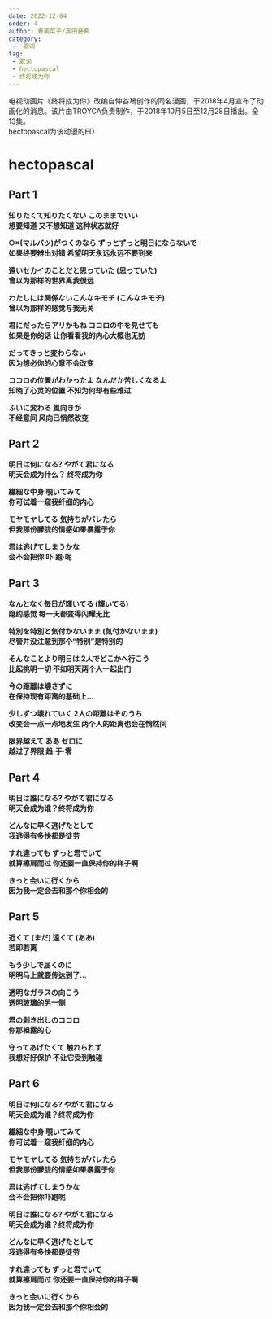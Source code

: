 ```yaml
---
date: 2022-12-04
order: 4
author: 寿美菜子/高田憂希
category:
 -  歌词
tag:
 - 歌词
 - hectopascal
 - 终将成为你
---
```


电视动画片《终将成为你》改编自仲谷鳰创作的同名漫画，于2018年4月宣布了动画化的消息。该片由TROYCA负责制作，于2018年10月5日至12月28日播出。全13集。  
hectopascal为该动漫的ED

<!-- more -->
# hectopascal

## Part 1

**知りたくて知りたくない このままでいい**  
**想要知道 又不想知道 这种状态就好**  

**○×(マルバツ)がつくのなら ずっとずっと明日にならないで**  
**如果终要辨出对错 希望明天永远永远不要到来**  

**遠いセカイのことだと思っていた (思っていた)**  
**曾以为那样的世界离我很远**  

**わたしには関係ないこんなキモチ (こんなキモチ)**  
**曾以为那样的感觉与我无关**  

**君にだったらアリかもね ココロの中を見せても**  
**如果是你的话 让你看看我的内心大概也无妨**  

**だってきっと変わらない**  
**因为想必你的心意不会改变**  

**ココロの位置がわかったよ なんだか苦しくなるよ**  
**知晓了心灵的位置 不知为何却有些难过**  

**ふいに変わる 風向きが**  
**不经意间 风向已悄然改变**  

## Part 2

**明日は何になる? やがて君になる**  
**明天会成为什么？ 终将成为你**  

**繊細な中身 覗いてみて**  
**你可试着一窥我纤细的内心**  

**モヤモヤしてる 気持ちがバレたら**  
**但我那份朦胧的情感如果暴露于你**  

**君は逃げてしまうかな**  
**会不会把你 吓·跑·呢**  

## Part 3

**なんとなく毎日が輝いてる (輝いてる)**  
**隐约感觉 每一天都变得闪耀无比**  

**特別を特別と気付かないまま (気付かないまま)**  
**尽管并没注意到那个“特别”是特别的**  

**そんなことより明日は 2人でどこかへ行こう**  
**比起挑明一切 不如明天两个人一起出门**  

**今の距離は壊さずに**  
**在保持现有距离的基础上...**  

**少しずつ壊れていく 2人の距離はそのうち**  
**改变会一点一点地发生 两个人的距离也会在悄然间**  

**限界越えて ああ ゼロに**  
**越过了界限 趋·于·零**  

## Part 4

**明日は誰になる? やがて君になる**  
**明天会成为谁？终将成为你**  

**どんなに早く逃げたとして**  
**我逃得有多快都是徒劳**  

**すれ違っても ずっと君でいて**  
**就算擦肩而过 你还要一直保持你的样子啊**  

**きっと会いに行くから**  
**因为我一定会去和那个你相会的**  

## Part 5

**近くて (まだ) 遠くて (ああ)**  
**若即若离**  

**もう少しで届くのに**  
**明明马上就要传达到了...**  

**透明なガラスの向こう**  
**透明玻璃的另一侧**  

**君の剥き出しのココロ**  
**你那袒露的心**  

**守ってあげたくて 触れられず**  
**我想好好保护 不让它受到触碰**  

## Part 6

**明日は何になる? やがて君になる**  
**明天会成为谁？终将成为你**  

**繊細な中身 覗いてみて**  
**你可试着一窥我纤细的内心**  

**モヤモヤしてる 気持ちがバレたら**  
**但我那份朦胧的情感如果暴露于你**  

**君は逃げてしまうかな**  
**会不会把你吓跑呢**  

**明日は誰になる? やがて君になる**  
**明天会成为谁？终将成为你**  

**どんなに早く逃げたとして**  
**我逃得有多快都是徒劳**  

**すれ違っても ずっと君でいて**  
**就算擦肩而过 你还要一直保持你的样子啊**  

**きっと会いに行くから**  
**因为我一定会去和那个你相会的**  